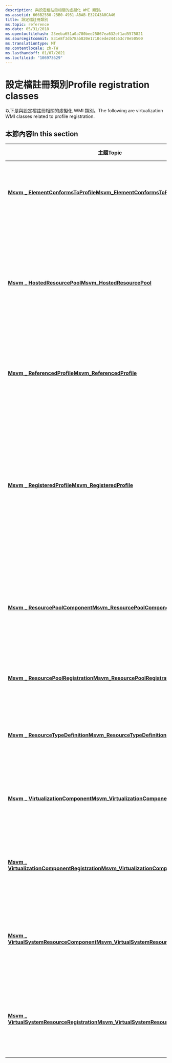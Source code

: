 ```yaml
---
description: 與設定檔註冊相關的虛擬化 WMI 類別。
ms.assetid: 666B2550-25B0-4951-ABAB-E32C43A0CA46
title: 設定檔註冊類別
ms.topic: reference
ms.date: 05/31/2018
ms.openlocfilehash: 23eeba651a0a780bee25867ea632ef1ad5575821
ms.sourcegitcommit: 831e8f3db78ab820e1710cede244553c70e50500
ms.translationtype: MT
ms.contentlocale: zh-TW
ms.lasthandoff: 01/07/2021
ms.locfileid: "106973629"
---
```

# <a name="profile-registration-classes"></a><span data-ttu-id="9d48e-103">設定檔註冊類別</span><span class="sxs-lookup"><span data-stu-id="9d48e-103">Profile registration classes</span></span>

<span data-ttu-id="9d48e-104">以下是與設定檔註冊相關的虛擬化 WMI 類別。</span><span class="sxs-lookup"><span data-stu-id="9d48e-104">The following are virtualization WMI classes related to profile registration.</span></span>

## <a name="in-this-section"></a><span data-ttu-id="9d48e-105">本節內容</span><span class="sxs-lookup"><span data-stu-id="9d48e-105">In this section</span></span>



| <span data-ttu-id="9d48e-106">主題</span><span class="sxs-lookup"><span data-stu-id="9d48e-106">Topic</span></span>                                                                                                    | <span data-ttu-id="9d48e-107">描述</span><span class="sxs-lookup"><span data-stu-id="9d48e-107">Description</span></span>                                                                                                                                                                      |
|----------------------------------------------------------------------------------------------------------|----------------------------------------------------------------------------------------------------------------------------------------------------------------------------------|
| [<span data-ttu-id="9d48e-108">**Msvm \_ ElementConformsToProfile**</span><span class="sxs-lookup"><span data-stu-id="9d48e-108">**Msvm\_ElementConformsToProfile**</span></span>](msvm-elementconformstoprofile.md)<br/>                       | <span data-ttu-id="9d48e-109">定義所參考系統符合的已註冊設定檔。</span><span class="sxs-lookup"><span data-stu-id="9d48e-109">Defines the registered profiles to which the referenced system conforms.</span></span><br/>                                                                                              |
| [<span data-ttu-id="9d48e-110">**Msvm \_ HostedResourcePool**</span><span class="sxs-lookup"><span data-stu-id="9d48e-110">**Msvm\_HostedResourcePool**</span></span>](msvm-hostedresourcepool.md)<br/>                                   | <span data-ttu-id="9d48e-111">表示系統元件關聯的特製化，該關聯會建立資源集區是在系統的內容中定義的。</span><span class="sxs-lookup"><span data-stu-id="9d48e-111">Represents a specialization of the system component association that establishes that the resource pool is defined in the context of the system.</span></span><br/>                      |
| [<span data-ttu-id="9d48e-112">**Msvm \_ ReferencedProfile**</span><span class="sxs-lookup"><span data-stu-id="9d48e-112">**Msvm\_ReferencedProfile**</span></span>](msvm-referencedprofile.md)<br/>                                     | <span data-ttu-id="9d48e-113">描述另一個已註冊設定檔所參考的設定檔。</span><span class="sxs-lookup"><span data-stu-id="9d48e-113">Describes a profile that is referenced by another registered profile.</span></span><br/>                                                                                                 |
| [<span data-ttu-id="9d48e-114">**Msvm \_ RegisteredProfile**</span><span class="sxs-lookup"><span data-stu-id="9d48e-114">**Msvm\_RegisteredProfile**</span></span>](msvm-registeredprofile.md)<br/>                                     | <span data-ttu-id="9d48e-115">描述一組具有必要屬性和方法的類別，這些類別具有必要的屬性和方法，需要用來管理真實世界的實體，或以互通的方式支援使用案例。</span><span class="sxs-lookup"><span data-stu-id="9d48e-115">Describes a set of classes with required properties and methods, necessary to manage a real-world entity or to support a usage scenario, in an interoperable fashion.</span></span><br/> |
| [<span data-ttu-id="9d48e-116">**Msvm \_ ResourcePoolComponent**</span><span class="sxs-lookup"><span data-stu-id="9d48e-116">**Msvm\_ResourcePoolComponent**</span></span>](msvm-resourcepoolcomponent.md)<br/>                             | <span data-ttu-id="9d48e-117">表示 Microsoft Windows Hyper-v 平臺的資源集區元素。</span><span class="sxs-lookup"><span data-stu-id="9d48e-117">Represents a resource pool element of the Microsoft Windows Hyper-V platform.</span></span><br/>                                                                                         |
| [<span data-ttu-id="9d48e-118">**Msvm \_ ResourcePoolRegistration**</span><span class="sxs-lookup"><span data-stu-id="9d48e-118">**Msvm\_ResourcePoolRegistration**</span></span>](msvm-resourcepoolregistration.md)<br/>                       | <span data-ttu-id="9d48e-119">註冊提供全域資源集區相關物件的服務。</span><span class="sxs-lookup"><span data-stu-id="9d48e-119">Registers a service that provides global resource pool-related objects.</span></span><br/>                                                                                               |
| [<span data-ttu-id="9d48e-120">**Msvm \_ ResourceTypeDefinition**</span><span class="sxs-lookup"><span data-stu-id="9d48e-120">**Msvm\_ResourceTypeDefinition**</span></span>](msvm-resourcetypedefinition.md)<br/>                           | <span data-ttu-id="9d48e-121">定義資源類型與其實類別的對應。</span><span class="sxs-lookup"><span data-stu-id="9d48e-121">Defines a mapping of a resource type to its implementation classes.</span></span><br/>                                                                                                   |
| [<span data-ttu-id="9d48e-122">**Msvm \_ VirtualizationComponent**</span><span class="sxs-lookup"><span data-stu-id="9d48e-122">**Msvm\_VirtualizationComponent**</span></span>](msvm-virtualizationcomponent.md)<br/>                         | <span data-ttu-id="9d48e-123">代表 Microsoft Windows Hyper-v 平臺的服務。</span><span class="sxs-lookup"><span data-stu-id="9d48e-123">Represents a service of the Microsoft Windows Hyper-V platform.</span></span><br/>                                                                                                       |
| [<span data-ttu-id="9d48e-124">**Msvm \_ VirtualizationComponentRegistration**</span><span class="sxs-lookup"><span data-stu-id="9d48e-124">**Msvm\_VirtualizationComponentRegistration**</span></span>](msvm-virtualizationcomponentregistration.md)<br/> | <span data-ttu-id="9d48e-125">表示 Microsoft Hyper-V 平臺中的服務註冊。</span><span class="sxs-lookup"><span data-stu-id="9d48e-125">Represents the registration of a service in the Microsoft Hyper-V platform.</span></span><br/>                                                                                           |
| [<span data-ttu-id="9d48e-126">**Msvm \_ VirtualSystemResourceComponent**</span><span class="sxs-lookup"><span data-stu-id="9d48e-126">**Msvm\_VirtualSystemResourceComponent**</span></span>](msvm-virtualsystemresourcecomponent.md)<br/>           | <span data-ttu-id="9d48e-127">代表 Microsoft Windows Hyper-v 平臺的虛擬裝置服務。</span><span class="sxs-lookup"><span data-stu-id="9d48e-127">Represents a virtual device service of the Microsoft Windows Hyper-V platform.</span></span><br/>                                                                                        |
| [<span data-ttu-id="9d48e-128">**Msvm \_ VirtualSystemResourceRegistration**</span><span class="sxs-lookup"><span data-stu-id="9d48e-128">**Msvm\_VirtualSystemResourceRegistration**</span></span>](msvm-virtualsystemresourceregistration.md)<br/>     | <span data-ttu-id="9d48e-129">註冊可提供虛擬機器特定資源相關物件的服務。</span><span class="sxs-lookup"><span data-stu-id="9d48e-129">Registers a service that provides virtual machine-specific resource-related objects.</span></span><br/>                                                                                  |



 

 

 




